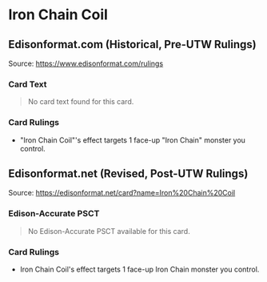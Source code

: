 # Iron Chain Coil

## Edisonformat.com (Historical, Pre-UTW Rulings)

Source: https://www.edisonformat.com/rulings

### Card Text

> No card text found for this card.

### Card Rulings

*   "Iron Chain Coil"'s effect targets 1 face-up "Iron Chain" monster you control.

## Edisonformat.net (Revised, Post-UTW Rulings)

Source: https://edisonformat.net/card?name=Iron%20Chain%20Coil

### Edison-Accurate PSCT

> No Edison-Accurate PSCT available for this card.

### Card Rulings

*   Iron Chain Coil's effect targets 1 face-up Iron Chain monster you control.
            